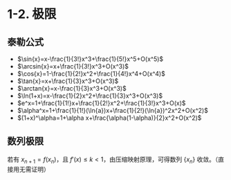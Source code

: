 # 1-2. 极限

## 泰勒公式

+ $\sin{x}=x-\frac{1}{3!}x^3+\frac{1}{5!}x^5+O(x^5)$
+ $\arcsin{x}=x+\frac{1}{3!}x^3+O(x^3)$
+ $\cos{x}=1-\frac{1}{2!}x^2+\frac{1}{4!}x^4+O(x^4)$
+ $\tan{x}=x+\frac{1}{3}x^3+O(x^3)$
+ $\arctan{x}=x-\frac{1}{3}x^3+O(x^3)$
+ $\ln(1+x)=x-\frac{1}{2}x^2+\frac{1}{3}x^3+O(x^3)$
+ $e^x=1+\frac{1}{1!}x+\frac{1}{2!}x^2+\frac{1}{3!}x^3+O(x)$
+ $\alpha^x=1+\frac{1}{1!}(\ln{a})x+\frac{1}{2!}(\ln{a})^2x^2+O(x^2)$
+ $(1+x)^\alpha=1+\alpha x+\frac{\alpha(1-\alpha)}{2}x^2+O(x^2)$

## 数列极限

若有 $x_{n+1}=f(x_n)$，且 $f'(x) \leq k < 1$，由压缩映射原理，可得数列 $\{x_n\}$ 收敛。（直接用无需证明）